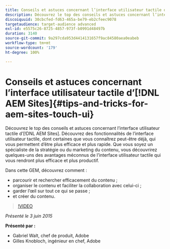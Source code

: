 ```yaml
---
title: Conseils et astuces concernant l’interface utilisateur tactile d’AEM Sites
description: Découvrez le top des conseils et astuces concernant l’interface utilisateur tactile d’ [!DNL AEM Sites] . Découvrez des fonctionnalités de l’interface utilisateur tactile, dont certaines que vous connaîtrez peut-être déjà, qui vous permettent d’être plus efficace et plus rapide. Que vous soyez un spécialiste de la stratégie ou du marketing du contenu, vous découvrirez quelques-uns des avantages méconnus de l’interface utilisateur tactile qui vous rendront plus efficace et plus productif.
discoiquuid: 30cbcfed-fd63-465a-be79-eb2cfeec9078
targetaudience: target-audience advanced
exl-id: e5575c26-8725-4857-973f-b0991d48497b
duration: 3140
source-git-commit: 9a297cda953d4414131657f9ac84580aea0eabeb
workflow-type: tm+mt
source-wordcount: '179'
ht-degree: 100%

---
```


# Conseils et astuces concernant l’interface utilisateur tactile d’[!DNL AEM Sites]{#tips-and-tricks-for-aem-sites-touch-ui}

Découvrez le top des conseils et astuces concernant l’interface utilisateur tactile d’[!DNL AEM Sites]. Découvrez des fonctionnalités de l’interface utilisateur tactile, dont certaines que vous connaîtrez peut-être déjà, qui vous permettent d’être plus efficace et plus rapide. Que vous soyez un spécialiste de la stratégie ou du marketing du contenu, vous découvrirez quelques-uns des avantages méconnus de l’interface utilisateur tactile qui vous rendront plus efficace et plus productif.

Dans cette GEM, découvrez comment :

* parcourir et rechercher efficacement du contenu ;
* organiser le contenu et faciliter la collaboration avec celui-ci ;
* garder l’œil sur tout ce qui se passe ;
* et créer du contenu.

>[!VIDEO](https://video.tv.adobe.com/v/19377/?quality=9)

*Présenté le 3 juin 2015*

**Présenté par :**

* Gabriel Walt, chef de produit, Adobe
* Gilles Knobloch, ingénieur en chef, Adobe

<!--
[Get back to the Overview](https://helpx.adobe.com/experience-manager/kt/eseminars/gems/aem-index.html)
-->
